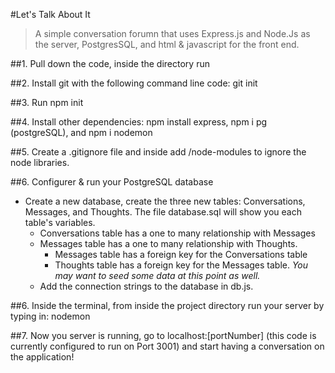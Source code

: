 #Let's Talk About It
>A simple conversation forumn that uses Express.js and Node.Js as the server, PostgresSQL, and html & javascript for the front end. 

##1. Pull down the code, inside the directory run

##2. Install git with the following command line code: git init

##3. Run npm init

##4. Install other dependencies: npm install express, npm i pg (postgreSQL), and npm i nodemon

##5. Create a .gitignore file and inside add /node-modules to ignore the node libraries.

##6. Configurer & run your PostgreSQL database 
- Create a new database, create the three new tables: Conversations, Messages, and Thoughts. The file database.sql will show you each table's variables. 
    - Conversations table has a one to many relationship with Messages
    - Messages table has a one to many relationship with Thoughts. 
        * Messages table has a foreign key for the Conversations table
        * Thoughts table has a foreign key for the Messages table.
         *You may want to seed some data at this point as well.* 
    - Add the connection strings to the database in db.js.

##6. Inside the terminal, from inside the project directory run your server by typing in: nodemon

##7. Now you server is running, go to localhost:[portNumber] (this code is currently configured to run on Port 3001) and start having a conversation on the application!
